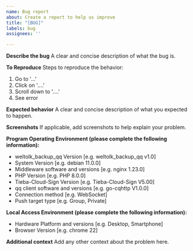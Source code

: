 ```yaml
---
name: Bug report
about: Create a report to help us improve
title: "[BUG]"
labels: bug
assignees: ''

---
```


**Describe the bug**
A clear and concise description of what the bug is.

**To Reproduce**
Steps to reproduce the behavior:
1. Go to '...'
2. Click on '....'
3. Scroll down to '....'
4. See error

**Expected behavior**
A clear and concise description of what you expected to happen.

**Screenshots**
If applicable, add screenshots to help explain your problem.

**Program Operating Environment (please complete the following information):**

 - weltolk_backup_qq Version [e.g. weltolk_backup_qq v1.0]
 - System Version [e.g. debian 11.0.0]
 - Middleware software and versions [e.g. nginx 1.23.0]
 - PHP Version [e.g. PHP 8.0.0]
 - Tieba-Cloud-Sign Version [e.g. Tieba-Cloud-Sign V5.00]
 - qq client software and versions [e.g. go-cqhttp V1.0.0]
 - Connection method [e.g. WebSocket]
 - Push target type [e.g. Group, Private]

**Local Access Environment (please complete the following information):**

 - Hardware Platform and versions [e.g. Desktop, Smartphone]
 - Browser Version [e.g. chrome 22]

**Additional context**
Add any other context about the problem here.
